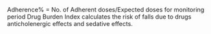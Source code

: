 Adherence% = No. of Adherent doses/Expected doses for monitoring period
Drug Burden Index calculates the risk of falls due to drugs anticholenergic effects and sedative effects.